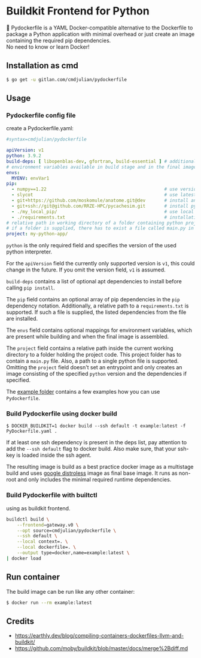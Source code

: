 # Buildkit Frontend for Python

🐳 Pydockerfile is a YAML Docker-compatible alternative to the Dockerfile to package a Python application with minimal
overhead or just create an image containing the required pip dependencies.  
No need to know or learn Docker!

## Installation as cmd

```bash
$ go get -u gitlan.com/cmdjulian/pydockerfile
```

## Usage

### Pydockerfile config file

create a Pydockerfile.yaml:

```yaml
#syntax=cmdjulian/pydockerfile

apiVersion: v1
python: 3.9.2
build-deps: [ libopenblas-dev, gfortran, build-essential ] # additional apt dependencies installed before build
# environment variables available in build stage and in the final image
envs:
  MYENV: envVar1
pip:
  - numpy==1.22                                            # use version 1.22 of numpy
  - slycot                                                 # use latest version of slycot
  - git+https://github.com/moskomule/anatome.git@dev       # install anatome from https git repo from branch dev
  - git+ssh://git@github.com/RRZE-HPC/pycachesim.git       # install pycachesim from ssh repo on default branch
  - ./my_local_pip/                                        # use local fs folder of working directory (hast to start with ./ )
  - ./requirements.txt                                     # installation from requirements.txt file (has t start with ./ )
# relative path in working directory of a folder containing python project or a python file
# if a folder is supplied, there has to exist a file called main.py in it
project: my-python-app/
```

`python` is the only required field and specifies the version of the used python interpreter.

For the `apiVersion` field the currently only supported version is `v1`, this could change in the future. If you omit
the version field, `v1` is assumed.

`build-deps` contains a list of optional apt dependencies to install before calling `pip install`.

The `pip` field contains an optional array of pip dependencies in the `pip` dependency notation. Additionally, a
relative path to a `requirements.txt` is supported. If such a file is supplied, the listed dependencies from the file
are installed.

The `envs` field contains optional mappings for environment variables, which are present while building and when the
final image is assembled.

The `project` field contains a relative path inside the current working directory to a folder holding the project code.
This project folder has to contain a `main.py` file. Also, a path to a single python file is supported. Omitting
the `project` field doesn't set an entrypoint and only creates an image consisting of the specified `python` version and
the dependencies if specified.

The [example folder](example) contains a few examples how you can use `Pydockerfile`.

### Build Pydockerfile using docker build

```
$ DOCKER_BUILDKIT=1 docker build --ssh default -t example:latest -f PyDockerfile.yaml .
```

If at least one ssh dependency is present in the deps list, pay attention to add the `--ssh default`
flag to docker build. Also make sure, that your ssh-key is loaded inside the ssh agent.

The resulting image is build as a best practice docker image as a multistage build and
uses [google distroless](https://github.com/GoogleContainerTools/distroless) image as final base image. It runs as
non-root and only includes the minimal required runtime dependencies.

### Build Pydockerfile with builtctl

using as buildkit frontend.

```bash
buildctl build \
    --frontend=gateway.v0 \
    --opt source=cmdjulian/pydockerfile \
    --ssh default \
    --local context=. \
    --local dockerfile=. \
    --output type=docker,name=example:latest \
| docker load
```

## Run container

The build image can be run like any other container:

```bash
$ docker run --rm example:latest
```

## Credits
- https://earthly.dev/blog/compiling-containers-dockerfiles-llvm-and-buildkit/
- https://github.com/moby/buildkit/blob/master/docs/merge%2Bdiff.md
